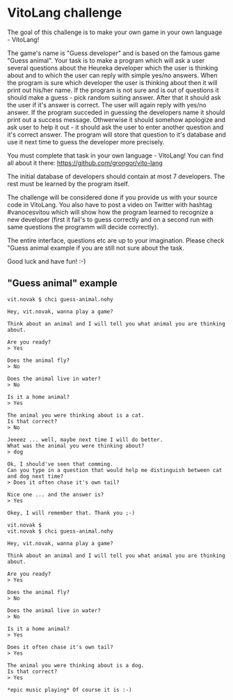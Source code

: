 VitoLang challenge
==================

The goal of this challenge is to make your own game in your own language - VitoLang!

The game's name is "Guess developer" and is based on the famous game "Guess animal".
Your task is to make a program which will ask a user several questions about the Heureka developer
which the user is thinking about and to which the user can reply with simple yes/no answers.
When the program is sure which developer the user is thinking about then it will print out
his/her name. If the program is not sure and is out of questions it should make a
guess - pick random suiting answer. After that it should ask the user if it's answer is
correct. The user will again reply with yes/no answer. If the program succeded in guessing
the developers name it should print out a success message. Othwerwise it should somehow
apologize and ask user to help it out - it should ask the user to enter another question
and it's correct answer. The program will store that question to it's database and use it
next time to guess the developer more precisely.

You must complete that task in your own language - VitoLang! You can find all about it
there: https://github.com/grongor/vito-lang

The initial database of developers should contain at most 7 developers. The rest must be
learned by the program itself.

The challenge will be considered done if you provide us with your source code in VitoLang.
You also have to post a video on Twitter with hashtag #vanocesvitou which
will show how the program learned to recognize a new developer (first it fail's to guess
correctly and on a second run with same questions the programm will decide correctly).

The entire interface, questions etc are up to your imagination. Please check "Guess animal
example if you are still not sure about the task.

Good luck and have fun! :-)

"Guess animal" example
----------------------

```
vit.novak $ chci guess-animal.nohy

Hey, vit.novak, wanna play a game?

Think about an animal and I will tell you what animal you are thinking about.

Are you ready?
> Yes

Does the animal fly?
> No

Does the animal live in water?
> No

Is it a home animal?
> Yes

The animal you were thinking about is a cat.
Is that correct?
> No

Jeeeez ... well, maybe next time I will do better.
What was the animal you were thinking about?
> dog

Ok, I should've seen that comming.
Can you type in a question that would help me distinguish between cat and dog next time?
> Does it often chase it's own tail?

Nice one ... and the answer is?
> Yes

Okey, I will remember that. Thank you ;-)

vit.novak $
vit.novak $ chci guess-animal.nohy

Hey, vit.novak, wanna play a game?

Think about an animal and I will tell you what animal you are thinking about.

Are you ready?
> Yes

Does the animal fly?
> No

Does the animal live in water?
> No

Is it a home animal?
> Yes

Does it often chase it's own tail?
> Yes

The animal you were thinking about is a dog.
Is that correct?
> Yes

*epic music playing* Of course it is :-)
```


